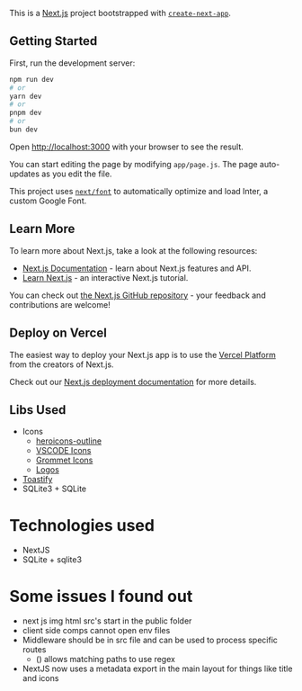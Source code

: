 This is a [Next.js](https://nextjs.org/) project bootstrapped with [`create-next-app`](https://github.com/vercel/next.js/tree/canary/packages/create-next-app).

## Getting Started

First, run the development server:

```bash
npm run dev
# or
yarn dev
# or
pnpm dev
# or
bun dev
```

Open [http://localhost:3000](http://localhost:3000) with your browser to see the result.

You can start editing the page by modifying `app/page.js`. The page auto-updates as you edit the file.

This project uses [`next/font`](https://nextjs.org/docs/basic-features/font-optimization) to automatically optimize and load Inter, a custom Google Font.

## Learn More

To learn more about Next.js, take a look at the following resources:

-   [Next.js Documentation](https://nextjs.org/docs) - learn about Next.js features and API.
-   [Learn Next.js](https://nextjs.org/learn) - an interactive Next.js tutorial.

You can check out [the Next.js GitHub repository](https://github.com/vercel/next.js/) - your feedback and contributions are welcome!

## Deploy on Vercel

The easiest way to deploy your Next.js app is to use the [Vercel Platform](https://vercel.com/new?utm_medium=default-template&filter=next.js&utm_source=create-next-app&utm_campaign=create-next-app-readme) from the creators of Next.js.

Check out our [Next.js deployment documentation](https://nextjs.org/docs/deployment) for more details.

## Libs Used

-   Icons
    -   [heroicons-outline](https://icones.js.org/collection/heroicons-outline)
    -   [VSCODE Icons](https://icones.js.org/collection/vscode-icons)
    -   [Grommet Icons](https://icones.js.org/collection/grommet-icons)
    -   [Logos](https://icones.js.org/collection/logos)
-   [Toastify](https://fkhadra.github.io/react-toastify/introduction/)
-   SQLite3 + SQLite

# Technologies used

-   NextJS
-   SQLite + sqlite3

# Some issues I found out

-   next js img html src's start in the public folder
-   client side comps cannot open env files
-   Middleware should be in src file and can be used to process specific routes
    -   () allows matching paths to use regex
-   NextJS now uses a metadata export in the main layout for things like title and icons
